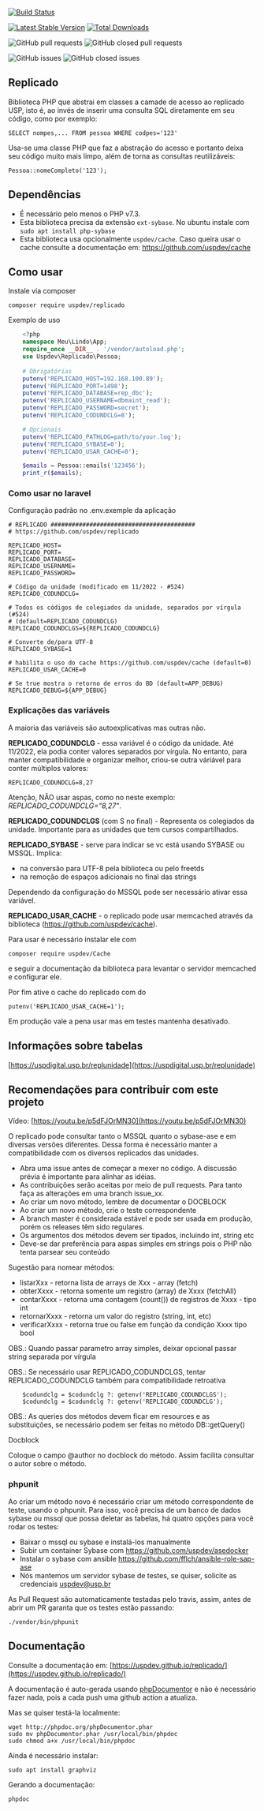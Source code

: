 [![Build Status](https://travis-ci.org/uspdev/replicado.svg?branch=master)](https://travis-ci.org/uspdev/replicado)

[![Latest Stable Version](https://poser.pugx.org/uspdev/replicado/v/stable.svg)](https://packagist.org/packages/uspdev/replicado)
[![Total Downloads](https://poser.pugx.org/uspdev/replicado/downloads.svg)](https://packagist.org/packages/uspdev/replicado)

![GitHub pull requests](https://img.shields.io/github/issues-pr-raw/uspdev/replicado.svg) 
![GitHub closed pull requests](https://img.shields.io/github/issues-pr-closed-raw/uspdev/replicado.svg)

![GitHub issues](https://img.shields.io/github/issues/uspdev/replicado.svg) 
![GitHub closed issues](https://img.shields.io/github/issues-closed/uspdev/replicado.svg)

## Replicado

Biblioteca PHP que abstrai em classes a camade de acesso ao replicado USP, 
isto é, ao invés de inserir uma consulta SQL diretamente em seu código, 
como por exemplo: 

    SELECT nompes,... FROM pessoa WHERE codpes='123'

Usa-se uma classe PHP que faz a abstração do acesso e portanto deixa 
seu código muito mais limpo, além de torna as consultas reutilizáveis:

    Pessoa::nomeCompleto('123');

## Dependências

* É necessário pelo menos o PHP v7.3.
* Esta biblioteca precisa da extensão `ext-sybase`. No ubuntu instale com `sudo apt install php-sybase`
* Esta biblioteca usa opcionalmente `uspdev/cache`. Caso queira usar o cache consulte a documentação em: https://github.com/uspdev/cache

## Como usar

Instale via composer

    composer require uspdev/replicado

Exemplo de uso

```php
    <?php
    namespace Meu\Lindo\App;
    require_once __DIR__ . '/vendor/autoload.php';
    use Uspdev\Replicado\Pessoa;
    
    # Obrigatórias
    putenv('REPLICADO_HOST=192.168.100.89');
    putenv('REPLICADO_PORT=1498');
    putenv('REPLICADO_DATABASE=rep_dbc');
    putenv('REPLICADO_USERNAME=dbmaint_read');
    putenv('REPLICADO_PASSWORD=secret');
    putenv('REPLICADO_CODUNDCLG=8');

    # Opcionais
    putenv('REPLICADO_PATHLOG=path/to/your.log');
    putenv('REPLICADO_SYBASE=0');
    putenv('REPLICADO_USAR_CACHE=0');

    $emails = Pessoa::emails('123456');
    print_r($emails);
```

### Como usar no laravel

Configuração padrão no .env.exemple da aplicação

```
# REPLICADO #########################################
# https://github.com/uspdev/replicado

REPLICADO_HOST=
REPLICADO_PORT=
REPLICADO_DATABASE=
REPLICADO_USERNAME=
REPLICADO_PASSWORD=

# Código da unidade (modificado em 11/2022 - #524)
REPLICADO_CODUNDCLG=

# Todos os códigos de colegiados da unidade, separados por vírgula (#524)
# (default=REPLICADO_CODUNDCLG)
REPLICADO_CODUNDCLGS=${REPLICADO_CODUNDCLG}

# Converte de/para UTF-8
REPLICADO_SYBASE=1

# habilita o uso do cache https://github.com/uspdev/cache (default=0)
REPLICADO_USAR_CACHE=0

# Se true mostra o retorno de erros do BD (default=APP_DEBUG)
REPLICADO_DEBUG=${APP_DEBUG}
```


### Explicações das variáveis

A maioria das variáveis são autoexplicativas mas outras não.

**REPLICADO_CODUNDCLG** - essa variável é o código da unidade. Até 11/2022, ela podia conter valores separados por vírgula. No entanto, para manter compatibilidade e organizar melhor, criou-se outra váriável para conter múltiplos valores:

    REPLICADO_CODUNDCLG=8,27

Atenção, NÃO usar aspas, como no neste exemplo: *REPLICADO_CODUNDCLG="8,27"*.

**REPLICADO_CODUNDCLGS** (com S no final) - Representa os colegiados da unidade. Importante para as unidades que tem cursos compartilhados.

**REPLICADO_SYBASE** - serve para indicar se vc está usando SYBASE ou MSSQL. Implica:
* na conversão para UTF-8 pela biblioteca ou pelo freetds
* na remoção de espaços adicionais no final das strings

Dependendo da configuração do MSSQL pode ser necessário ativar essa variável.

**REPLICADO_USAR_CACHE** - o replicado pode usar memcached através da biblioteca (https://github.com/uspdev/cache).

Para usar é necessário instalar ele com 

    composer require uspdev/Cache

e seguir a documentação da biblioteca para levantar o servidor memcached e configurar ele. 

Por fim ative o cache do replicado com do

    putenv('REPLICADO_USAR_CACHE=1');

Em produção vale a pena usar mas em testes mantenha desativado.

## Informações sobre tabelas

   [https://uspdigital.usp.br/replunidade](https://uspdigital.usp.br/replunidade)

## Recomendações para contribuir com este projeto

Vídeo:  [https://youtu.be/p5dFJOrMN30](https://youtu.be/p5dFJOrMN30)

O replicado pode consultar tanto o MSSQL quanto o sybase-ase e em diversas versões diferentes. Dessa forma é necessário manter a compatibilidade com os diversos replicados das unidades.

* Abra uma issue antes de começar a mexer no código. A discussão prévia é importante para alinhar as idéias.
* As contribuições serão aceitas por meio de pull requests. Para tanto faça as alterações em uma branch issue_xx.
* Ao criar um novo método, lembre de documentar o DOCBLOCK
* Ao criar um novo método, crie o teste correspondente
* A branch master é considerada estável e pode ser usada em produção, porém os releases têm sido regulares.
* Os argumentos dos métodos devem ser tipados, incluindo int, string etc
* Deve-se dar preferência para aspas simples em strings pois o PHP não tenta parsear seu conteúdo

Sugestão para nomear métodos:

* listarXxx - retorna lista de arrays de Xxx - array (fetch)
* obterXxxx - retorna somente um registro (array) de Xxxx (fetchAll)
* contarXxxx - retorna uma contagem (count()) de registros de Xxxx - tipo int
* retornarXxxx - retorna um valor do registro (string, int, etc)
* verificarXxxx - retorna true ou false em função da condição Xxxx tipo bool

OBS.: Quando passar parametro array simples, deixar opcional passar string separada por vírgula

OBS.: Se necessário usar REPLICADO_CODUNDCLGS, tentar REPLICADO_CODUNDCLG também para compatibilidade retroativa

        $codundclg = $codundclg ?: getenv('REPLICADO_CODUNDCLGS');
        $codundclg = $codundclg ?: getenv('REPLICADO_CODUNDCLG');

OBS.: As queries dos métodos devem ficar em resources e as substituições, se necessário podem ser feitas no método DB::getQuery()



Docblock

Coloque o campo @author no docblock do método. Assim facilita consultar o autor sobre o método.
### phpunit

Ao criar um método novo é necessário criar um método correspondente de teste, usando o phpunit. Para isso, você precisa de um banco de dados sybase ou mssql 
que possa deletar as tabelas, há quatro opções para você rodar os testes:

- Baixar o mssql ou sybase e instalá-los manualmente
- Subir um container Sybase com https://github.com/uspdev/asedocker
- Instalar o sybase com ansible https://github.com/fflch/ansible-role-sap-ase
- Nós mantemos um servidor sybase de testes, se quiser, solicite as credenciais uspdev@usp.br

As Pull Request são automaticamente testadas pelo travis, assim, antes de abrir um
PR garanta que os testes estão passando:

    ./vendor/bin/phpunit

## Documentação

Consulte a documentação em:
[https://uspdev.github.io/replicado/](https://uspdev.github.io/replicado/)

A documentação é auto-gerada usando [phpDocumentor](https://www.phpdoc.org/) e não é necessário
fazer nada, pois a cada push uma github action a atualiza.

Mas se quiser testá-la localmente:

    wget http://phpdoc.org/phpDocumentor.phar
    sudo mv phpDocumentor.phar /usr/local/bin/phpdoc
    sudo chmod a+x /usr/local/bin/phpdoc

Ainda é necessário instalar:

    sudo apt install graphviz

Gerando a documentação:

    phpdoc
